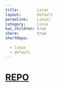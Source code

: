 ```yaml
---
title:        Linux    
layout:       default    
permalink:    Linux/    
category:     Linux    
has_children: true    
share:        true    
shortRepo:    
    
  - linux    
  - default    
---
```

    
# [REPO](https://github.com/14paxton/Linux)